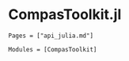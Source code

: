 
# CompasToolkit.jl

```@index
Pages = ["api_julia.md"]
```

```@autodocs
Modules = [CompasToolkit]
```





